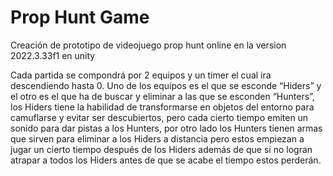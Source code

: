 # Prop Hunt Game
Creación de prototipo de videojuego prop hunt online en la version  2022.3.33f1  en unity

Cada partida se compondrá por 2 equipos y un timer el cual ira
descendiendo hasta 0.
Uno de los equipos es el que se esconde “Hiders” y el otro es el que ha de buscar y
eliminar a las que se esconden “Hunters”, los Hiders tiene la habilidad de transformarse
en objetos del entorno para camuflarse y evitar ser descubiertos, pero cada cierto tiempo
emiten un sonido para dar pistas a los Hunters, por otro lado los Hunters tienen armas
que sirven para eliminar a los Hiders a distancia pero estos empiezan a jugar un cierto
tiempo después de los Hiders además de que si no logran atrapar a todos los Hiders
antes de que se acabe el tiempo estos perderán.
